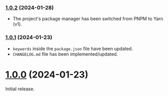 ### [1.0.2](https://github.com/staszek998/xml-tag-caser/compare/v1.0.1...v1.0.2) (2024-01-28)

- The project's package manager has been switched from PNPM to Yarn (v1).

### [1.0.1](https://github.com/staszek998/xml-tag-caser/compare/v1.0.0...v1.0.1) (2024-01-23)

- `keywords` inside the `package.json` file have been updated.
- `CHANGELOG.md` file has been implemented/updated.

# [1.0.0](https://github.com/staszek998/xml-tag-caser/releases/tag/v1.0.0) (2024-01-23)

Initial release.
